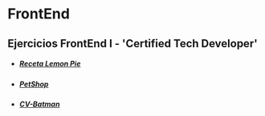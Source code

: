 # FrontEnd

## Ejercicios FrontEnd I - 'Certified Tech Developer' 

* #####  [Receta Lemon Pie](https://barbimt.github.io/FrontEnd/LemonPie)
* #####  [PetShop](https://barbimt.github.io/FrontEnd/PetShop)
* ##### [CV-Batman](https://barbimt.github.io/FrontEnd/Batman/)


